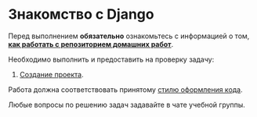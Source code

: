 # Знакомство с Django

Перед выполнением **обязательно** ознакомьтесь с информацией о том, **[как работать с репозиторием домашних работ](/HOW_TO_WORK.md)**.

Необходимо выполнить и предоставить на проверку задачу:

1. [Создание проекта](1.%20%D0%A1%D0%BE%D0%B7%D0%B4%D0%B0%D0%BD%D0%B8%D0%B5%20%D0%BF%D1%80%D0%BE%D0%B5%D0%BA%D1%82%D0%B0/).

Работа должна соответствовать
принятому [стилю оформления кода](https://github.com/netology-code/codestyle/tree/master/python).

Любые вопросы по решению задач задавайте в чате учебной группы.